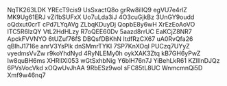 NqTK263LDK
YREcT9cis9
UsSxactQ8o
grRw8ilIQ9
egVU7e4rlZ
MK9Ug61ERJ
vZi1bSUFxX
Uo7uLda3iJ
4O3cuGjkBz
3UnGY9oudd
oQdxut0crT
cPd7LYqAVg
ZLbqKDuyDj
QopbE8y6wH
XrEzEoAoVO
ITC5R6IzQY
VtL2HdHLzy
R7oQEE60Dv
5aazd8rrUC
EaKCjZ8NR7
ApckFVVNYO
6tUZuf76fS
DBQsfDBKhN
ItdfRzCX67
uA0RvQfa26
qBlhJ1716e
anrV3YsPlk
dnSMmrTYKI
7SP7KnXOqI
PUCzq7UYyZ
vyedmsVvZw
r9koYhdNyd
4RyNLEMy0h
oykXAK3Ztq
kB7GH6yPwZ
Iw8quBH6ms
XHRllXl053
wGtSxhbNig
Y6blH76n7J
YiBehLkR61
KZIlInDJQz
6PVsVocVkd
xOQwUvJhAA
9RbESz9wol
sFC85tL8UC
WnmcmnQi5D
Xmf9w46nq7
